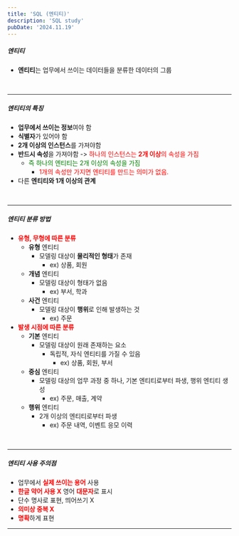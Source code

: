 ```yaml
---
title: 'SQL (엔티티)'
description: 'SQL study'
pubDate: '2024.11.19'
---
```


##### 엔티티

- **엔티티**는 업무에서 쓰이는 데이터들을 분류한 데이터의 그룹

<br>

---

##### 엔티티의 특징

- **업무에서 쓰이는 정보**여야 함
- **식별자**가 있어야 함
- **2개 이상의 인스턴스**를 가져야함
- **반드시 속성**을 가져야함 -> <span style="color:red;">하나의 인스턴스는 **2개 이상**의 속성을 가짐</span>
  - <span style="color:green;"> 즉 하나의 엔티티는 2개 이상의 속성을 가짐 </span>
    - <span style="color:red;">1개의 속성만 가지면 엔티티를 만드는 의미가 없음.
- 다른 **엔티티와 1개 이상의 관계**

<br>

---

##### 엔티티 분류 방법

- <span style="color:red; font-weight:bold;">유형, 무형에 따른 분류</span>
  - **유형** 엔티티
    - 모델링 대상이 **물리적인 형태**가 존재
      - ex) 상품, 회원
  - **개념** 엔티티
    - 모델링 대상이 형태가 없음
      - ex) 부서, 학과
  - **사건** 엔티티
    - 모델링 대상이 **행위**로 인해 발생하는 것
      - ex) 주문
- <span style="color:red; font-weight:bold;">발생 시점에 따른 분류</span>
  - **기본** 엔티티
    - 모델링 대상이 원래 존재하는 요소
      - 독립적, 자식 엔티티를 가질 수 있음
        - ex) 상품, 회원, 부서
  - **중심** 엔티티
    - 모델링 대상의 업무 과정 중 하나, 기본 엔티티로부터 파생, 행위 엔티티 생성
      - ex) 주문, 매출, 계약
  - **행위** 엔티티
    - 2개 이상의 엔티티로부터 파생
      - ex) 주문 내역, 이벤트 응모 이력

<br>

---

##### 엔티티 사용 주의점

- 업무에서 <span style="color:red; font-weight:bold;">실제 쓰이는 용어</span> 사용
- <span style="color:red; font-weight:bold;">한글 약어 사용 X</span> 영어 <span style="color:red; font-weight:bold;">대문자</span>로 표시
- 단수 명사로 표현, 띄어쓰기 X
- <span style="color:red; font-weight:bold;">의미상 중복 X </span>
- <span style="color:red; font-weight:bold;">명확</span>하게 표현

---

<style>
  h1 {
      font-size: 2em;
      margin-bottom: 20px;
      color: #34495E;
      }
</style>

<script src="https://utteranc.es/client.js"
        repo="tjsgh1217/tjsgh1217.github.io"
        issue-term="pathname"
        theme="github-light"
        crossorigin="anonymous"
        async>
</script>
